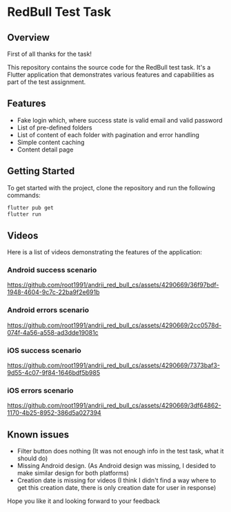# RedBull Test Task

## Overview

First of all thanks for the task!

This repository contains the source code for the RedBull test task. It's a Flutter application that demonstrates various features and capabilities as part of the test assignment.

## Features

- Fake login which, where success state is valid email and valid password
- List of pre-defined folders
- List of content of each folder with pagination and error handling
- Simple content caching
- Content detail page

## Getting Started

To get started with the project, clone the repository and run the following commands:

```bash
flutter pub get
flutter run
```


## Videos

Here is a list of videos demonstrating the features of the application:

### Android success scenario
https://github.com/root1991/andrii_red_bull_cs/assets/4290669/36f97bdf-1948-4604-9c7c-22ba9f2e691b

### Android errors scenario
https://github.com/root1991/andrii_red_bull_cs/assets/4290669/2cc0578d-074f-4a56-a558-ad3dde19081c

### iOS success scenario
https://github.com/root1991/andrii_red_bull_cs/assets/4290669/7373baf3-9d55-4c07-9f84-1646bdf5b985

### iOS errors scenario
https://github.com/root1991/andrii_red_bull_cs/assets/4290669/3df64862-1170-4b25-8952-386d5a027394

## Known issues

- Filter button does nothing (It was not enough info in the test task, what it should do)
- Missing Android design. (As Android design was missing, I desided to make similar design for both platforms)
- Creation date is missing for videos (I think I didn't find a way where to get this creation date, there is only creation date for user in response)
  

Hope you like it and looking forward to your feedback






